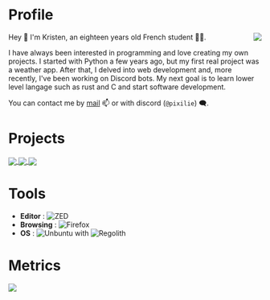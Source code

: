 # Profile

<img align="right" src="https://github-readme-stats.vercel.app/api?username=pixilie&show_icons=true&theme=dracula&hide_border=true" />
Hey 👋 I'm Kristen, an eighteen years old French student 👨‍🎓.

I have always been interested in programming and love creating my own projects. I started with Python a few years ago, but my first real project was a weather app. After that, I delved into web development and, more recently, I've been working on Discord bots. My next goal is to learn lower level langage such as rust and C and start software development.

You can contact me by [mail](mailto:kristen.couty@gmail.com) 📫 or with discord (`@pixilie`) 🗨️.

# Projects

<a href="https://github.com/Pixilie/VocalTimeCounter">
  <img align="center" src="https://github-readme-stats.vercel.app/api/pin/?username=pixilie&repo=VocalTimeCounter&theme=dracula&hide_border=true" />
</a>
<a href="https://github.com/Pixilie/SteamBot">
  <img align="center" src="https://github-readme-stats.vercel.app/api/pin/?username=pixilie&repo=SteamBot&theme=dracula&hide_border=true" />
</a>
<a href="https://github.com/Pixilie/Traffic_Lights">
  <img align="center" src="https://github-readme-stats.vercel.app/api/pin/?username=pixilie&repo=Traffic_Lights&theme=dracula&hide_border=true" />
</a>

# Tools

- **Editor** : ![ZED](https://zed.dev/)
- **Browsing** : ![Firefox](https://www.mozilla.org/fr/firefox/new/)
- **OS** : ![Unbuntu](https://www.ubuntu-fr.org/) with ![Regolith](https://regolith-desktop.com/)

# Metrics
<img align="left" src="https://github-readme-stats.vercel.app/api/top-langs/?username=pixilie&layout=compact&theme=dracula&hide_border=true" />
